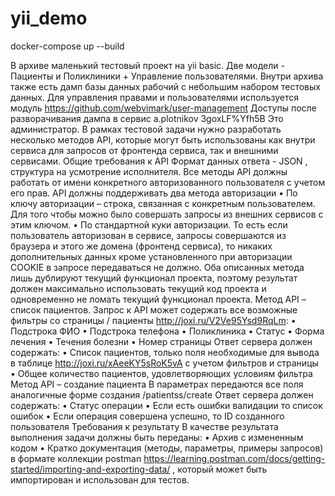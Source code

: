 # yii_demo

docker-compose up --build

В архиве маленький тестовый проект на yii basic.
Две модели - Пациенты и Поликлиники + Управление пользователями. 
Внутри архива также есть дамп базы данных рабочий с небольшим набором тестовых данных. 
Для управления правами и пользователями используется модуль https://github.com/webvimark/user-management
Доступы после разворачивания дампа в сервис 
a.plotnikov
3goxLF%Yfh5B
Это администратор.
В рамках тестовой задачи нужно разработать несколько методов API, которые могут быть использованы как внутри сервиса для запросов от фронтенда сервиса, так и внешними сервисами. 
Общие требования к API 
Формат данных ответа - JSON , структура на усмотрение исполнителя. 
Все методы API должны работать от имени конкретного авторизованного пользователя с учетом его прав.
API должны поддерживать два метода авторизации
    • По ключу авторизации – строка, связанная с конкретным пользователем. Для того чтобы можно было совершать запросы из внешних сервисов с этим ключом. 
    • По стандартной куки авторизации. То есть если пользователь авторизован в сервисе, запросы совершаются из браузера и этого же домена (фронтенд сервиса), то никаких дополнительных данных кроме установленного при авторизации COOKIE в запросе передаваться не должно. 
Оба описанных метода лишь дублируют текущий функционал проекта, поэтому результат должен максимально использовать текущий код проекта и одновременно не ломать текущий функционал проекта.
Метод API – список пациентов. 
Запрос к API может содержать все возможные фильтры со страницы / пациенты http://joxi.ru/V2Ve95Ysd9RqLm:
    • Подстрока ФИО 
    • Подстрока телефона 
    • Поликлиника 
    • Статус 
    • Форма лечения 
    • Течения болезни 
    • Номер страницы 
Ответ сервера должен содержать:
    • Список пациентов, только поля необходимые для вывода в таблице http://joxi.ru/xAeeKY5sRoK5vA с учетом фильтров и страницы
    • Общее количество пациентов, удовлетворяющих условиям фильтра 
Метод API – создание пациента 
В параметрах передаются все поля аналогичные форме создания  /patientss/create 
Ответ сервера должен содержать:
    • Статус операции 
    • Если есть ошибки валидации то список ошибок 
    • Если операция совершена успешно, то ID созданного пользователя 
Требования к результату 
В качестве результата выполнения задачи должны быть переданы:
    • Архив с измененным кодом 
    • Кратко документация (методы, параметры, примеры запросов) в формате коллекции postman https://learning.postman.com/docs/getting-started/importing-and-exporting-data/ , который может быть импортирован и использован для тестов.


